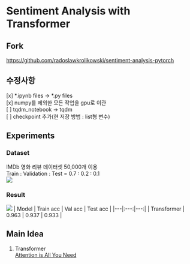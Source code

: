 # Sentiment Analysis with Transformer

## Fork
https://github.com/radoslawkrolikowski/sentiment-analysis-pytorch

## 수정사항
[x] *.ipynb files -> *.py files  
[x] numpy를 제외한 모든 작업을 gpu로 이관  
[ ] tqdm_notebook -> tqdm  
[ ] checkpoint 추가(현 저장 방법 : list형 변수)

## Experiments
### Dataset
IMDb 영화 리뷰 데이터셋 50,000개 이용  
Train : Validation : Test = 0.7 : 0.2 : 0.1  
<img src="https://user-images.githubusercontent.com/77797199/123633685-75caa780-d854-11eb-877c-8181c05cf25d.PNG">


### Result
<img src="https://user-images.githubusercontent.com/77797199/123633738-8d099500-d854-11eb-84dd-2fa9aef1ae8f.PNG">
| Model | Train acc | Val acc | Test acc |  
|---|:---:|---:|  
| Transformer | 0.963 | 0.937 | 0.933 |  


## Main Idea
1. Transformer  
   [Attention is All You Need](https://arxiv.org/pdf/1706.03762.pdf)  
   